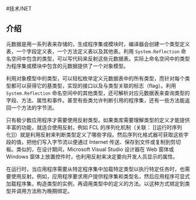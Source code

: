 #技术/NET 

## 介绍

元数据是用一系列表来存储的，生成程序集或模块时，编译器会创建一个类型定义表，一个字段定义表，一个方法定义表以及其他表。利用 `System.Reflection`  命名空间中包含的类型，可以写代码来反射这些元数据表。实际上命名空间中的类型为程序集或模块中包含的元数据提供了一个对象模型。

利用对象模型中的类型，可以轻松枚举定义元数据表中的所有类型，而针对每个类型都可以获得它的基类型，实现的接口以及与类型关联的标志（flag）。利用 `System.Reflection` 命名空间中的其他类型，还可解析对应元数据表来查询类型的字段、方法、属性和事件。甚至有些类允许判断引用的程序集，还有一些方法能返回一个方法的字节流。

只有极少数应用程序才需要使用反射类型。如果类库需要理解类型的定义才能提供丰富的功能，就适合使用反射。例如 FCL 的序列化机制（关联： [[运行时序列化]]）就是利用反射来判断类型定义了哪些字段。然后序列化格式器可获取这些字段的值，把他们写入字节流以便通过 Internet 传送、保存到文件或复制到剪切板。类似的，在设计期间，Microsoft Visual Studio 设计器在 Web 窗体或 Windows 窗体上放置控件时，也利用反射来决定要向开发人员显示的属性。

在运行时，当应用程序需要从特定程序集中加载特定类型以执行特定任务时，也需要使用反射。例如，应用程序要求用户提供程序集和类型名，然后应用程序可显式加载程序集，构造类型的实例，再调用类型中的定义的方法。以这种方式绑定到类型并调用方法称为晚期绑定。